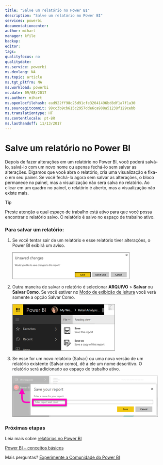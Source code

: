 ```yaml
---
title: "Salve um relatório no Power BI"
description: "Salve um relatório no Power BI"
services: powerbi
documentationcenter: 
author: mihart
manager: kfile
backup: 
editor: 
tags: 
qualityfocus: no
qualitydate: 
ms.service: powerbi
ms.devlang: NA
ms.topic: article
ms.tgt_pltfrm: NA
ms.workload: powerbi
ms.date: 09/08/2017
ms.author: mihart
ms.openlocfilehash: ead922ff98c25d91cfe32041496bd8df1a7f1a30
ms.sourcegitcommit: 99cc3b9cb615c2957dde6ca908a51238f129cebb
ms.translationtype: HT
ms.contentlocale: pt-BR
ms.lasthandoff: 11/13/2017
---
```

# <a name="save-a-report-in-power-bi"></a>Salve um relatório no Power BI
Depois de fazer alterações em um relatório no Power BI, você poderá salvá-lo, salvá-lo com um novo nome ou apenas fechá-lo sem salvar as alterações. Digamos que você abra o relatório, cria uma visualização e fixa-o em seu painel. Se você fechá-lo agora sem salvar as alterações, o bloco permanece no painel, mas a visualização não será salva no relatório. Ao clicar em um quadro no painel, o relatório é aberto, mas a visualização não existe mais.

> [!TIP]
> Preste atenção a qual espaço de trabalho está ativo para que você possa encontrar o relatório salvo. O relatório é salvo no espaço de trabalho ativo.
> 
> 

### <a name="to-save-a-report"></a>Para salvar um relatório:
1. Se você tentar sair de um relatório e esse relatório tiver alterações, o Power BI exibirá um aviso.
   
   ![](media/service-report-save/power-bi-unsaved.png)
2. Outra maneira de salvar o relatório é selecionar **ARQUIVO** \> **Salvar** ou **Salvar Como**. Se você estiver no [Modo de exibição de leitura](service-interact-with-a-report-in-reading-view.md) você verá somente a opção Salvar Como. 
   
   ![](media/service-report-save/power-bi-save-new.png)
3. Se esse for um novo relatório (Salvar) ou uma nova versão de um relatório existente (Salvar como), dê a ele um nome descritivo.  O relatório será adicionado ao espaço de trabalho ativo.
   
    ![](media/service-report-save/power-bi-save-dialog.png)

### <a name="next-steps"></a>Próximas etapas
Leia mais sobre [relatórios no Power BI](service-reports.md)

[Power BI – conceitos básicos](service-basic-concepts.md)

Mais perguntas? [Experimente a Comunidade do Power BI](http://community.powerbi.com/)

